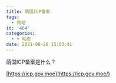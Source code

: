 ```yaml
---
title: 萌国ICP备案
tags:
  - 网站
id: '464'
categories:
  - - 动态
date: 2021-08-28 15:03:41
---
```


萌国ICP备案是什么？

[https://icp.gov.moe](https://icp.gov.moe/)